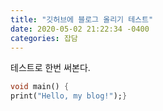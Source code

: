 ```yaml
---
title: "깃허브에 블로그 올리기 테스트"
date: 2020-05-02 21:22:34 -0400
categories: 잡담
---
```

테스트로 한번 써본다.

```dart
void main() {
print("Hello, my blog!");}
```
